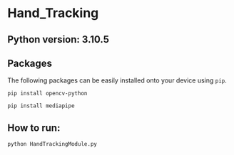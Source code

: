 # Hand_Tracking
## Python version: 3.10.5

## Packages
The following packages can be easily installed onto your device using `pip`.
```
pip install opencv-python
```
```
pip install mediapipe
```
## How to run:
```
python HandTrackingModule.py
